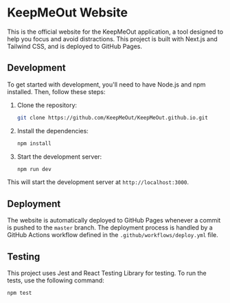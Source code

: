 # KeepMeOut Website

This is the official website for the KeepMeOut application, a tool designed to help you focus and avoid distractions. This project is built with Next.js and Tailwind CSS, and is deployed to GitHub Pages.

## Development

To get started with development, you'll need to have Node.js and npm installed. Then, follow these steps:

1.  Clone the repository:
    ```bash
    git clone https://github.com/KeepMeOut/KeepMeOut.github.io.git
    ```
2.  Install the dependencies:
    ```bash
    npm install
    ```
3.  Start the development server:
    ```bash
    npm run dev
    ```

This will start the development server at `http://localhost:3000`.

## Deployment

The website is automatically deployed to GitHub Pages whenever a commit is pushed to the `master` branch. The deployment process is handled by a GitHub Actions workflow defined in the `.github/workflows/deploy.yml` file.

## Testing

This project uses Jest and React Testing Library for testing. To run the tests, use the following command:

```bash
npm test
```